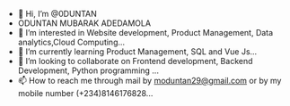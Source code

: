 - 👋 Hi, I’m @0DUNTAN
- ODUNTAN MUBARAK ADEDAMOLA
- 👀 I’m interested in  Website development, Product Management, Data analytics,Cloud Computing...
- 🌱 I’m currently learning  Product Management, SQL and Vue Js...
- 💞️ I’m looking to collaborate on Frontend development, Backend Development, Python programming ...
- 📫 How to reach me  through mail by moduntan29@gmail.com or by my mobile number (+234)8146176828...

